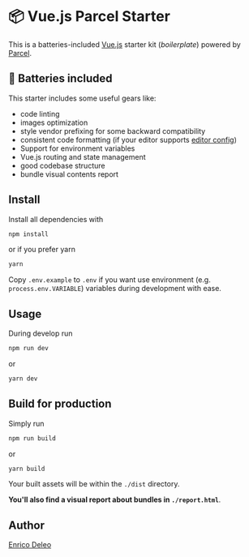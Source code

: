 # 📦 Vue.js Parcel Starter

This is a batteries-included [Vue.js](https://vuejs.org/) starter kit (_boilerplate_) powered by [Parcel](https://parceljs.org/).

## 🔋 Batteries included

This starter includes some useful gears like:

* code linting
* images optimization
* style vendor prefixing for some backward compatibility
* consistent code formatting (if your editor supports [editor config](https://editorconfig.org/))
* Support for environment variables
* Vue.js routing and state management
* good codebase structure
* bundle visual contents report

## Install

Install all dependencies with

```bash
npm install
```

or if you prefer yarn

```bash
yarn
```

Copy `.env.example` to `.env` if you want use environment (e.g. `process.env.VARIABLE`) variables during development with ease.

## Usage

During develop run

```bash
npm run dev
```

or

```bash
yarn dev
```

## Build for production

Simply run

```bash
npm run build
```

or

```bash
yarn build
```

Your built assets will be within the `./dist` directory.

**You'll also find a visual report about bundles in `./report.html`**.

## Author
[Enrico Deleo](https://enricodeleo.com)
